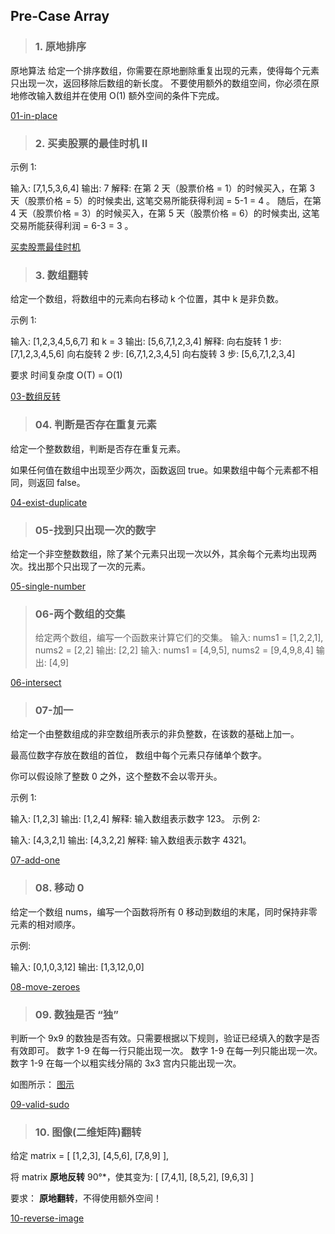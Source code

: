 ## Pre-Case Array

> ### 1. 原地排序

原地算法
给定一个排序数组，你需要在原地删除重复出现的元素，使得每个元素只出现一次，返回移除后数组的新长度。
不要使用额外的数组空间，你必须在原地修改输入数组并在使用 O(1) 额外空间的条件下完成。

[01-in-place](algorithm/pre-case/array/01-in-place-algorithm.md)

> ### 2. 买卖股票的最佳时机 II

示例 1:

输入: [7,1,5,3,6,4]
输出: 7
解释: 在第 2 天（股票价格 = 1）的时候买入，在第 3 天（股票价格 = 5）的时候卖出, 这笔交易所能获得利润 = 5-1 = 4 。
随后，在第 4 天（股票价格 = 3）的时候买入，在第 5 天（股票价格 = 6）的时候卖出, 这笔交易所能获得利润 = 6-3 = 3 。

[买卖股票最佳时机](algorithm/pre-case/array/02-买卖股票最佳时机2.md)

> ### 3. 数组翻转

给定一个数组，将数组中的元素向右移动 k 个位置，其中 k 是非负数。

示例 1:

输入: [1,2,3,4,5,6,7] 和 k = 3
输出: [5,6,7,1,2,3,4]
解释:
向右旋转 1 步: [7,1,2,3,4,5,6]
向右旋转 2 步: [6,7,1,2,3,4,5]
向右旋转 3 步: [5,6,7,1,2,3,4]

要求 时间复杂度 O(T) = O(1)

[03-数组反转](algorithm/pre-case/array/03-rotate-array.md)

> ### 04. 判断是否存在重复元素

给定一个整数数组，判断是否存在重复元素。

如果任何值在数组中出现至少两次，函数返回 true。如果数组中每个元素都不相同，则返回 false。

[04-exist-duplicate](algorithm/pre-case/array/04-exist-duplicate.md)

> ### 05-找到只出现一次的数字

给定一个非空整数数组，除了某个元素只出现一次以外，其余每个元素均出现两次。找出那个只出现了一次的元素。

[05-single-number](algorithm/pre-case/array/05-single-number.md)

> ### 06-两个数组的交集
>
> 给定两个数组，编写一个函数来计算它们的交集。
> 输入: nums1 = [1,2,2,1], nums2 = [2,2]
> 输出: [2,2]
> 输入: nums1 = [4,9,5], nums2 = [9,4,9,8,4]
> 输出: [4,9]

[06-intersect](algorithm/pre-case/array/06-intersect.md)

> ### 07-加一

给定一个由整数组成的非空数组所表示的非负整数，在该数的基础上加一。

最高位数字存放在数组的首位， 数组中每个元素只存储单个数字。

你可以假设除了整数 0 之外，这个整数不会以零开头。

示例 1:

输入: [1,2,3]
输出: [1,2,4]
解释: 输入数组表示数字 123。
示例 2:

输入: [4,3,2,1]
输出: [4,3,2,2]
解释: 输入数组表示数字 4321。

[07-add-one](algorithm/pre-case/array/07-add-one.md)

> ### 08. 移动 0

给定一个数组 nums，编写一个函数将所有 0 移动到数组的末尾，同时保持非零元素的相对顺序。

示例:

输入: [0,1,0,3,12]
输出: [1,3,12,0,0]

[08-move-zeroes](algorithm/pre-case/array/08-move-zeroes.md)




> ### 09. 数独是否 “独”

判断一个 9x9 的数独是否有效。只需要根据以下规则，验证已经填入的数字是否有效即可。
数字 1-9 在每一行只能出现一次。
数字 1-9 在每一列只能出现一次。
数字 1-9 在每一个以粗实线分隔的 3x3 宫内只能出现一次。

如图所示： [图示](https://leetcode-cn.com/explore/featured/card/top-interview-questions-easy/1/array/30/)

[09-valid-sudo](algorithm/pre-case/array/09-valid-sudoku.md)


> ### 10. 图像(二维矩阵)翻转

 给定 
 matrix = 
 [
   [1,2,3],
   [4,5,6],
   [7,8,9]
 ],

 将 matrix **原地反转** 90°*，使其变为:
 [
   [7,4,1],
   [8,5,2],
   [9,6,3]
 ]

要求： **原地翻转**，不得使用额外空间！

[10-reverse-image](algorithm/pre-case/array/10-reverse-image.md)